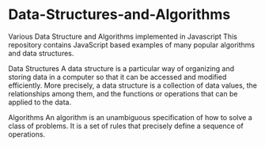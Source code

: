 # Data-Structures-and-Algorithms
Various Data Structure and Algorithms implemented in Javascript
This repository contains JavaScript based examples of many popular algorithms and data structures.


Data Structures
A data structure is a particular way of organizing and storing data in a computer so that it can be accessed and modified efficiently. More precisely, a data structure is a collection of data values, the relationships among them, and the functions or operations that can be applied to the data.

Algorithms
An algorithm is an unambiguous specification of how to solve a class of problems. It is a set of rules that precisely define a sequence of operations.
